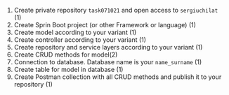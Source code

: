 1. Create private repository ``task071021`` and open access to ``sergiuchilat`` (1)
2. Create Sprin Boot project (or other Framework or language) (1)
3. Create model according to your variant (1)
4. Create controller according to your variant (1)
5. Create repository and service layers according to your variant (1)
6. Create CRUD methods for model(2)
7. Connection to database. Database name is your ``name_surname`` (1)
8. Create table for model in database (1)
9. Create Postman collection with all CRUD methods and publish it to your repository (1)


